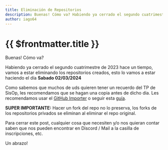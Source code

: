 ```yaml
---
title: Eliminación de Repositorios
description: Buenas! Cómo va? Habiendo ya cerrado el segundo cuatrimestre de 2023 hace un tiempo, vamos a estar eliminando los repositorios creados, esto lo vamos a estar haciendo el día...
author: iago64
---
```


<PostBreadcrumb />

# {{ $frontmatter.title }}

Buenas! Cómo va?

Habiendo ya cerrado el segundo cuatrimestre de 2023 hace un tiempo, vamos a
estar eliminando los repositorios creados, esto lo vamos a estar haciendo el día
**Sabado 02/03/2024**

Como sabemos que muchos de uds quieren tener un recuerdo del TP de SisOp, les
recomendamos que se hagan una copia antes de dicho dia. Les recomendamos usar el
[GitHub Importer](https://github.com/new/import) o seguir esta
[guía](https://github.com/mgarciaisaia/github-translations/blob/spanish/help/articles/duplicating-a-repository.md).

**SUPER IMPORTANTE:** Hacer un fork del repo no lo preserva, los forks de los
repositorios privados se eliminan al eliminar el repo original.

Para cerrar este post, cualquier cosa que necesiten y/o nos quieran contar saben
que nos pueden encontrar en Discord / Mail a la casilla de inscripciones, etc.

Un abrazo!
